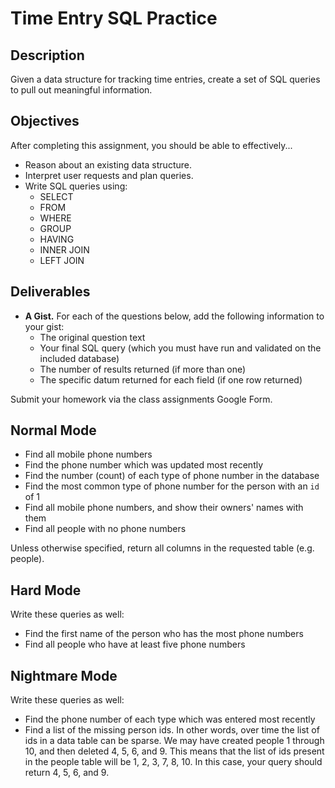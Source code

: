 # Time Entry SQL Practice

## Description

Given a data structure for tracking time entries, create a set of SQL queries to pull out meaningful information.

## Objectives

After completing this assignment, you should be able to effectively...

* Reason about an existing data structure.
* Interpret user requests and plan queries.
* Write SQL queries using:
  * SELECT
  * FROM
  * WHERE
  * GROUP
  * HAVING
  * INNER JOIN
  * LEFT JOIN

## Deliverables

* **A Gist.** For each of the questions below, add the following information to your gist:
  * The original question text
  * Your final SQL query (which you must have run and validated on the included database)
  * The number of results returned (if more than one)
  * The specific datum returned for each field (if one row returned)

Submit your homework via the class assignments Google Form.

## Normal Mode

* Find all mobile phone numbers
* Find the phone number which was updated most recently
* Find the number (count) of each type of phone number in the database
* Find the most common type of phone number for the person with an `id` of 1
* Find all mobile phone numbers, and show their owners' names with them
* Find all people with no phone numbers

Unless otherwise specified, return all columns in the requested table (e.g. people).

## Hard Mode

Write these queries as well:

* Find the first name of the person who has the most phone numbers
* Find all people who have at least five phone numbers

## Nightmare Mode

Write these queries as well:

* Find the phone number of each type which was entered most recently
* Find a list of the missing person ids. In other words, over time the list of ids in a data table can be sparse.  We may have created people 1 through 10, and then deleted 4, 5, 6, and 9.  This means that the list of ids present in the people table will be 1, 2, 3, 7, 8, 10.  In this case, your query should return 4, 5, 6, and 9.
